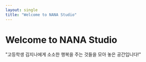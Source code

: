 ```yaml
---
layout: single
title: "Welcome to NANA Studio"
---
```


# Welcome to NANA Studio
"고등학생 김지나에게 소소한 행복을 주는 것들을 모아 놓은 공간입니다!"
